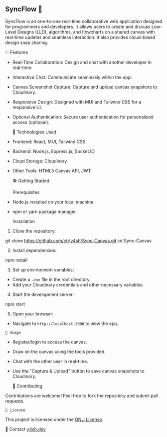 

## SyncFlow 🎨

SyncFlow is an one-to-one real-time collaborative web application designed for programmers and developers. It allows users to create and discuss Low-Level Designs (LLD), algorithms, and flowcharts on a shared canvas with real-time updates and seamless interaction. It also provides cloud-based design snap sharing.

   ✨ Features

-  Real-Time Collaboration:  Design and chat with another developer in real-time.
-  Interactive Chat:  Communicate seamlessly within the app.
-  Canvas Screenshot Capture:  Capture and upload canvas snapshots to Cloudinary.
-  Responsive Design:  Designed with MUI and Tailwind CSS for a responsive UI.
-  Optional Authentication:  Secure user authentication for personalized access (optional).

   🚀 Technologies Used

-  Frontend:  React, MUI, Tailwind CSS
-  Backend:  Node.js, Express.js, Socket.IO
-  Cloud Storage:  Cloudinary
-  Other Tools:  HTML5 Canvas API, JWT

   🛠️ Getting Started

    Prerequisites

- Node.js installed on your local machine
- npm or yarn package manager

    Installation

1.  Clone the repository: 
    
   git clone https://github.com/ctrly4sh/Sync-Canvas.git
   cd Sync-Canvas
    

2.  Install dependencies: 
    
   npm install
    

3.  Set up environment variables: 
   - Create a `.env` file in the root directory.
   - Add your Cloudinary credentials and other necessary variables.

4.  Start the development server: 
    
   npm start
    

5.  Open your browser: 
   - Navigate to `http://localhost:3000` to view the app.

    🎯 Usage

- Register/login to access the canvas.
- Draw on the canvas using the tools provided.
- Chat with the other user in real-time.
- Use the "Capture & Upload" button to save canvas snapshots to Cloudinary.

    🤝 Contributing

Contributions are welcome! Feel free to fork the repository and submit pull requests.

    📄 License

This project is licensed under the [GNU License](https://www.gnu.org/licenses/gpl-3.0.en.html#license-text).

📧 Contact [y4sh.dev](y4sh.dev@gmail.com)
